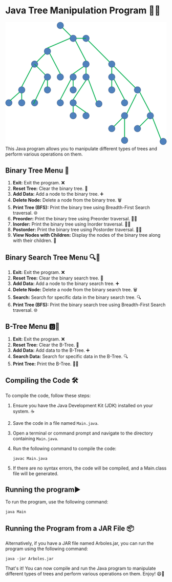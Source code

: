# Java Tree Manipulation Program 🌳🔧
![Tree Image](img/treeImg.png)
This Java program allows you to manipulate different types of trees and perform various operations on them.

## Binary Tree Menu 🌳

1. **Exit:** Exit the program. ❌
2. **Reset Tree:** Clear the binary tree. 🔄
3. **Add Data:** Add a node to the binary tree. ➕
4. **Delete Node:** Delete a node from the binary tree. 🗑️
5. **Print Tree (BFS):** Print the binary tree using Breadth-First Search traversal. 🌐
6. **Preorder:** Print the binary tree using Preorder traversal. 🌳🔼
7. **Inorder:** Print the binary tree using Inorder traversal. 🌳✅
8. **Postorder:** Print the binary tree using Postorder traversal. 🌳🔽
9. **View Nodes with Children:** Display the nodes of the binary tree along with their children. 👥

## Binary Search Tree Menu 🔍🌳

1. **Exit:** Exit the program. ❌
2. **Reset Tree:** Clear the binary search tree. 🔄
3. **Add Data:** Add a node to the binary search tree. ➕
4. **Delete Node:** Delete a node from the binary search tree. 🗑️
5. **Search:** Search for specific data in the binary search tree. 🔍
6. **Print Tree (BFS):** Print the binary search tree using Breadth-First Search traversal. 🌐

## B-Tree Menu 🅱️🌳

1. **Exit:** Exit the program. ❌
2. **Reset Tree:** Clear the B-Tree. 🔄
3. **Add Data:** Add data to the B-Tree. ➕
4. **Search Data:** Search for specific data in the B-Tree. 🔍
5. **Print Tree:** Print the B-Tree. 🌳🌐

## Compiling the Code 🛠️

To compile the code, follow these steps:

1. Ensure you have the Java Development Kit (JDK) installed on your system. ☕
2. Save the code in a file named `Main.java`.
3. Open a terminal or command prompt and navigate to the directory containing `Main.java`.
4. Run the following command to compile the code:

   ```shell
   javac Main.java

5. If there are no syntax errors, the code will be compiled, and a Main.class file will be generated.

## Running the program▶️
To run the program, use the following command:

```shell
java Main
```

## Running the Program from a JAR File 📦
Alternatively, if you have a JAR file named Arboles.jar, you can run the program using the following command:

```shell
java -jar Arboles.jar
```
That's it! You can now compile and run the Java program to manipulate different types of trees and perform various operations on them. Enjoy! 😄🌳